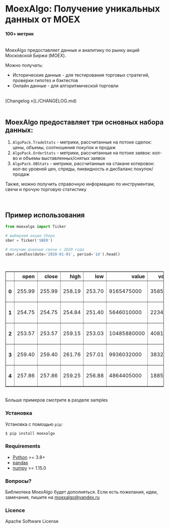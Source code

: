 # MoexAlgo: Получение уникальных данных от MOEX
#### 100+ метрик

<br>
MoexAlgo предоставляет данные и аналитику по рынку акций Московской Биржи (MOEX).

Можно получать:
- Исторические данные - для тестирования торговых стратегий, проверки гипотез и бэктестов
- Онлайн данные - для алгоритмической торговли



<br>
[Changelog »](./CHANGELOG.md)
<br><br>

## MoexAlgo предоставляет три основных набора данных:

1.  `AlgoPack.TradeStats` - метрики, рассчитанные на потоке сделок: цены, объемы, соотношения покупок и продаж
2.  `AlgoPack.OrderStats` - метрики, рассчитанные на потоке заявок: кол-во и объемы выставленных/снятых заявок
3.  `AlgoPack.OBStats` - метрики, рассчитанные на стакане котировок: кол-во уровней цен, спреды, ликвидность и дисбаланс покупок/продаж

Также, можно получить справочную информацию по инструментам, свечи и прочую торговую статистику

<br>

## Пример использования


```python
from moexalgo import Ticker

# выбираем акции Сбера
sber = Ticker('SBER')

# получим дневные свечи с 2020 года
sber.candles(date='2020-01-01', period='1d').head()
```

<br>

<div>
<table border="1" class="dataframe">
  <thead>
    <tr style="text-align: right;">
      <th></th>
      <th>open</th>
      <th>close</th>
      <th>high</th>
      <th>low</th>
      <th>value</th>
      <th>volume</th>
      <th>begin</th>
      <th>end</th>
    </tr>
  </thead>
  <tbody>
    <tr>
      <th>0</th>
      <td>255.99</td>
      <td>255.99</td>
      <td>258.19</td>
      <td>253.70</td>
      <td>9165475000</td>
      <td>35851840</td>
      <td>2020-01-03 09:00:00</td>
      <td>2020-01-03 18:59:59</td>
    </tr>
    <tr>
      <th>1</th>
      <td>254.75</td>
      <td>254.75</td>
      <td>254.84</td>
      <td>251.40</td>
      <td>5646010000</td>
      <td>22348300</td>
      <td>2020-01-06 09:00:00</td>
      <td>2020-01-06 18:59:59</td>
    </tr>
    <tr>
      <th>2</th>
      <td>253.57</td>
      <td>253.57</td>
      <td>259.15</td>
      <td>253.03</td>
      <td>10485880000</td>
      <td>40817240</td>
      <td>2020-01-08 09:00:00</td>
      <td>2020-01-08 18:59:59</td>
    </tr>
    <tr>
      <th>3</th>
      <td>259.40</td>
      <td>259.40</td>
      <td>261.76</td>
      <td>257.01</td>
      <td>9936032000</td>
      <td>38329020</td>
      <td>2020-01-09 09:00:00</td>
      <td>2020-01-09 18:59:59</td>
    </tr>
    <tr>
      <th>4</th>
      <td>257.86</td>
      <td>257.86</td>
      <td>259.25</td>
      <td>256.88</td>
      <td>4864405000</td>
      <td>18851390</td>
      <td>2020-01-10 09:00:00</td>
      <td>2020-01-10 18:59:59</td>
    </tr>
  </tbody>
</table>
</div>


<br>
Больше примеров смотрите в разделе samples

<br>

### Установка

Установка с помощью `pip`:

``` bash
$ pip install moexalgo

```

### Requirements

-   [Python](https://www.python.org) \>= 3.8+
-   [pandas](https://github.com/pydata/pandas)
-   [numpy](http://www.numpy.org) \>= 1.15.0


### Вопросы?

Библиотека MoexAlgo будет дополняться. Если есть пожелания, идеи, замечания, пишите на <moexalgo@yandex.ru>

### Licence

Apache Software License
